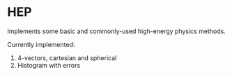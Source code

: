 # HEP

Implements some basic and commonly-used high-energy physics methods.

Currently implemented:

1. 4-vectors, cartesian and spherical
2. Histogram with errors
